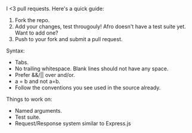 I <3 pull requests. Here's a quick guide:

1. Fork the repo.
2. Add your changes, test througouly! Afro doesn't have a test suite yet. Want to add one?
3. Push to your fork and submit a pull request.

Syntax:

- Tabs.
- No trailing whitespace. Blank lines should not have any space.
- Prefer &&/|| over and/or.
- a = b and not a=b.
- Follow the conventions you see used in the source already.

Things to work on:

- Named arguments.
- Test suite.
- Request/Response system similar to Express.js